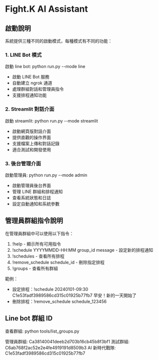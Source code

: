 
# Fight.K AI Assistant

## 啟動說明

系統提供三種不同的啟動模式，每種模式有不同的功能：

### 1. LINE Bot 模式

啟動 line bot: 
python run.py --mode line

- 啟動 LINE Bot 服務
- 自動建立 ngrok 通道
- 處理群組對話和管理員指令
- 支援排程通知功能

### 2. Streamlit 對話介面

啟動 streamlit: 
python run.py --mode streamlit

- 啟動網頁版對話介面
- 提供直觀的操作界面
- 支援檔案上傳和對話記錄
- 適合測試和開發使用

### 3. 後台管理介面

啟動管理員: 
python run.py --mode admin

- 啟動管理員後台界面
- 管理 LINE 群組和排程通知
- 查看系統狀態和日誌
- 設定自動通知和系統參數

## 管理員群組指令說明

在管理員群組中可以使用以下指令：

1. !help - 顯示所有可用指令
2. !schedule YYYYMMDD-HH:MM group_id message - 設定新的排程通知
3. !schedules - 查看所有排程
4. !remove_schedule schedule_id - 刪除指定排程
5. !groups - 查看所有群組

範例：
- 設定排程：!schedule 20240101-09:30 C1e53fadf3989586cd315c01925b77fb7 早安！新的一天開始了
- 刪除排程：!remove_schedule schedule_123456

## Line bot 群組 ID

查看群組:
python tools/list_groups.py

管理員群組: Ca38140041deeb2d703b16cb45b8f3bf1
測試群組: C6ab768f2ac52e2e4fe4919191d8509b3
AI 新時代戰隊: C1e53fadf3989586cd315c01925b77fb7